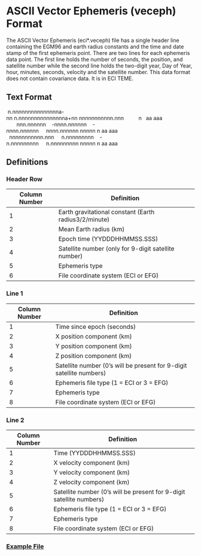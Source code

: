 # ASCII Vector Ephemeris (veceph) Format

The ASCII Vector Ephemeris (eci*.veceph) file has a single header line containing the EGM96
and earth radius constants and the time and date stamp of the first ephemeris point. There are
two lines for each ephemeris data point. The first line holds the number of seconds, the position,
and satellite number while the second line holds the two-digit year, Day of Year, hour, minutes,
seconds, velocity and the satellite number. This data format does not contain covariance data. It
is in ECI TEME.

## Text Format

&nbsp;n.nnnnnnnnnnnnnnna-nn&nbsp;n.nnnnnnnnnnnnnnna+nn&nbsp;nnnnnnnnnnn.nnn&nbsp;&nbsp;&nbsp;&nbsp;&nbsp;&nbsp;&nbsp;&nbsp;&nbsp;&nbsp;n&nbsp;&nbsp;&nbsp;aa&nbsp;aaa  
&nbsp;&nbsp;&nbsp;&nbsp;&nbsp;&nbsp;&nbsp;nnn.nnnnnn&nbsp;&nbsp;&nbsp;&nbsp;-nnnn.nnnnnn&nbsp;&nbsp;&nbsp;&nbsp;-nnnn.nnnnnn&nbsp;&nbsp;&nbsp;&nbsp;&nbsp;nnnn.nnnnnn&nbsp;nnnnn&nbsp;n&nbsp;aa&nbsp;aaa  
&nbsp;&nbsp;nnnnnnnnnnn.nnn&nbsp;&nbsp;&nbsp;&nbsp;&nbsp;n.nnnnnnnnn&nbsp;&nbsp;&nbsp;&nbsp;-n.nnnnnnnnn&nbsp;&nbsp;&nbsp;&nbsp;&nbsp;n.nnnnnnnnn&nbsp;nnnnn&nbsp;n&nbsp;aa&nbsp;aaa

## Definitions

### Header Row

|Column Number|Definition|
|-|-|
|1|Earth gravitational constant (Earth radius3/2/minute)|
|2|Mean Earth radius (km)|
|3|Epoch time (YYDDDHHMMSS.SSS)|
|4|Satellite number (only for 9-digit satellite number)|
|5|Ephemeris type|
|6|File coordinate system (ECI or EFG)|

### Line 1

|Column Number|Definition|
|-|-|
|1|Time since epoch (seconds)|
|2|X position component (km)|
|3|Y position component (km)|
|4|Z position component (km)|
|5|Satellite number (0’s will be present for 9-digit satellite numbers)|
|6|Ephemeris file type (1 = ECI or 3 = EFG)|
|7|Ephemeris type|
|8|File coordinate system (ECI or EFG)|

### Line 2

|Column Number|Definition|
|-|-|
|1|Time (YYDDDHHMMSS.SSS)|
|2|X velocity component (km)|
|3|Y velocity component (km)|
|4|Z velocity component (km)|
|5|Satellite number (0’s will be present for 9-digit satellite numbers)|
|6|Ephemeris file type (1 = ECI or 3 = EFG)|
|7|Ephemeris type|
|8|File coordinate system (ECI or EFG)|


### [Example File](./sample/00000.eci)